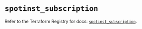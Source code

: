 # `spotinst_subscription`

Refer to the Terraform Registry for docs: [`spotinst_subscription`](https://registry.terraform.io/providers/spotinst/spotinst/1.204.0/docs/resources/subscription).
